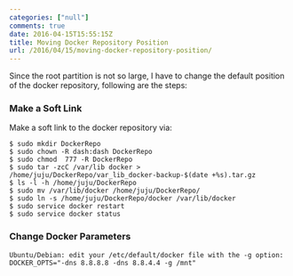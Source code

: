 ```yaml
---
categories: ["null"]
comments: true
date: 2016-04-15T15:55:15Z
title: Moving Docker Repository Position
url: /2016/04/15/moving-docker-repository-position/
---
```


Since the root partition is not so large, I have to change the default position of the
docker repository, following are the steps:    

### Make a Soft Link
Make a soft link to the docker repository via:    

```
$ sudo mkdir DockerRepo
$ sudo chown -R dash:dash DockerRepo
$ sudo chmod  777 -R DockerRepo
$ sudo tar -zcC /var/lib docker > /home/juju/DockerRepo/var_lib_docker-backup-$(date +%s).tar.gz
$ ls -l -h /home/juju/DockerRepo
$ sudo mv /var/lib/docker /home/juju/DockerRepo/
$ sudo ln -s /home/juju/DockerRepo/docker /var/lib/docker
$ sudo service docker restart
$ sudo service docker status
```
### Change Docker Parameters

```
Ubuntu/Debian: edit your /etc/default/docker file with the -g option: DOCKER_OPTS="-dns 8.8.8.8 -dns 8.8.4.4 -g /mnt"
```
